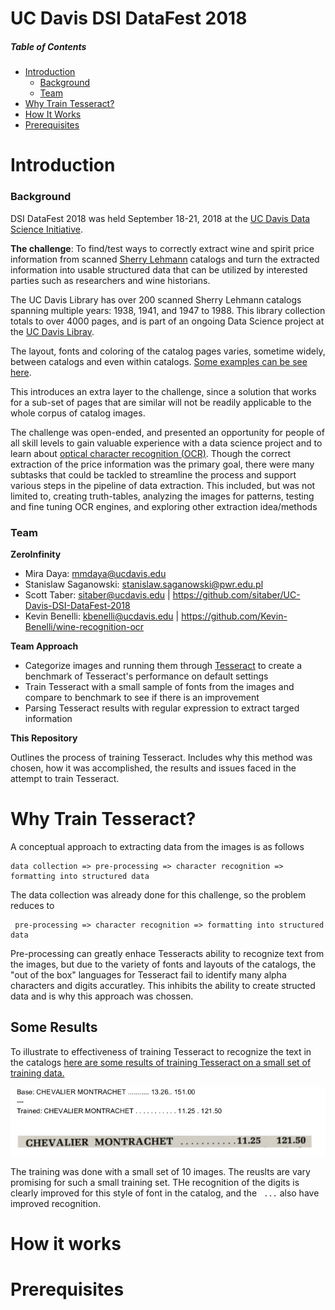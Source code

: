 # UC Davis DSI DataFest 2018

##### Table of Contents 
* [Introduction](#introduction)
  * [Background](#background)
  * [Team](#team)
* [Why Train Tesseract?](#why-train-tesseract)
* [How It Works](#how-it-works)
* [Prerequisites](#prerequisites)

# Introduction
### Background
DSI DataFest 2018 was held September 18-21, 2018 at the [UC Davis Data Science Initiative](http://dsi.ucdavis.edu/). 


**The challenge**: To find/test ways to correctly extract wine and spirit price information from scanned [Sherry Lehmann](https://www.sherry-lehmann.com/about-sherry-lehmann-wine-and-spirits) catalogs and turn the extracted information into usable 
structured data that can be utilized by interested parties such as researchers and wine historians. 

The UC Davis Library has over 200 scanned Sherry Lehmann catalogs spanning multiple years: 1938, 1941, and 1947 to 1988. This 
library collection totals to over 4000 pages, and is part of an ongoing Data Science project at the [UC Davis Libray](https://www.library.ucdavis.edu/).

The layout, fonts and coloring of the catalog pages varies, sometime widely, between catalogs and even within catalogs. 
[Some examples can be see here](https://github.com/sitaber/UC-Davis-DSI-DataFest-2018/wiki/Example-Images).

This introduces an extra layer to the challenge, since a solution that works for a sub-set of pages that are similar 
will not be readily applicable to the whole corpus of catalog images.

The challenge was open-ended, and presented an opportunity for people of all skill levels to gain valuable experience with a data 
science project and to learn about [optical character recognition (OCR)](https://en.wikipedia.org/wiki/Optical_character_recognition). Though the correct extraction of the price information was the primary goal, there were many subtasks that could be tackled to streamline the process and support various steps in the pipeline of data extraction. This included, but was not limited to, creating truth-tables, analyzing the images for patterns, testing and fine tuning OCR engines, and exploring other extraction idea/methods

### Team
**ZeroInfinity** 
* Mira Daya: <mmdaya@ucdavis.edu>
* Stanislaw Saganowski: <stanislaw.saganowski@pwr.edu.pl>
* Scott Taber: <sitaber@ucdavis.edu> | <https://github.com/sitaber/UC-Davis-DSI-DataFest-2018>
* Kevin Benelli:  <kbenelli@ucdavis.edu> | <https://github.com/Kevin-Benelli/wine-recognition-ocr>

**Team Approach**
* Categorize images and running them through [Tesseract](https://en.wikipedia.org/wiki/Tesseract_(software)) to create a benchmark of Tesseract's performance on default settings  
* Train Tesseract with a small sample of fonts from the images and compare to benchmark to see if there is an improvement
* Parsing Tesseract results with regular expression to extract targed information

**This Repository**

Outlines the process of training Tesseract. Includes why this method was chosen, how it was accomplished, the results and issues faced in the attempt to train Tesseract.

# Why Train Tesseract?
A conceptual approach to extracting data from the images is as follows

```
data collection => pre-processing => character recognition => formatting into structured data
```

The data collection was already done for this challenge, so the problem reduces to

```
 pre-processing => character recognition => formatting into structured data
```

Pre-processing can greatly enhace Tesseracts ability to recognize text from the images, but due to the variety of fonts and layouts of the catalogs, the "out of the box" languages for Tesseract fail to identify many alpha characters and digits accuratley. This inhibits the ability to create structed data and is why this approach was chossen.

## Some Results

To illustrate to effectiveness of training Tesseract to recognize the text in the catalogs [here are some results of training Tesseract on a small set of training data.](https://github.com/sitaber/UC-Davis-DSI-DataFest-2018/wiki/Results)

![](images/results/Results1.png)

The training was done with a small set of 10 images. The reuslts are vary promising for such a small training set. THe recognition of the digits is clearly improved for this style of font in the catalog, and the ``` ...``` also have improved recognition.




# How it works
# Prerequisites
